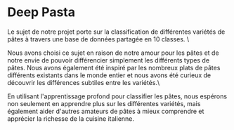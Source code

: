 # Deep Pasta

Le sujet de notre projet porte sur la classification de différentes variétés de pâtes à travers une base de données partagée en 10 classes. \\

Nous avons choisi ce sujet en raison de notre amour pour les pâtes et de notre envie de pouvoir différencier simplement les différents types de pâtes. Nous avons également été inspiré par les nombreux plats de pâtes différents existants dans le monde entier et nous avons été curieux de découvrir les différences subtiles entre les variétés.\\

En utilisant l'apprentissage profond pour classifier les pâtes, nous espérons non seulement en apprendre plus sur les différentes variétés, mais également aider d'autres amateurs de pâtes à mieux comprendre et apprécier la richesse de la cuisine italienne.
